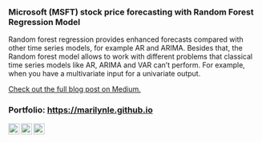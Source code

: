 ### Microsoft (MSFT) stock price forecasting with Random Forest Regression Model
Random forest regression provides enhanced forecasts compared with other time series models, for example AR and ARIMA. Besides that, the Random forest model allows to work with different problems that classical time series models like AR, ARIMA and VAR can’t perform. For example, when you have a multivariate input for a univariate output.

[Check out the full blog post on Medium.](https://medium.com/@esko.marilyn/microsoft-msft-stock-price-forecasting-with-random-forest-regression-model-51c7909d8870)

### Portfolio: https://marilynle.github.io

<a href="https://twitter.com/marilynlandim">
  <img align="left" alt="Marilyn Landim Esko | Twitter" width="22px" src="https://cdn.jsdelivr.net/npm/simple-icons@v3/icons/twitter.svg" />
</a>
<a href="https://www.linkedin.com/in/marilynlandim">
  <img align="left" alt="Marilyn Landim Esko" width="22px" src="https://cdn.jsdelivr.net/npm/simple-icons@v3/icons/linkedin.svg" />
</a>
<a href="https://medium.com/@esko.marilyn">
  <img align="left" alt="Linkedin" width="22px" src="https://cdn.jsdelivr.net/npm/simple-icons@v3/icons/medium.svg" />
</a>
<br />
<br />